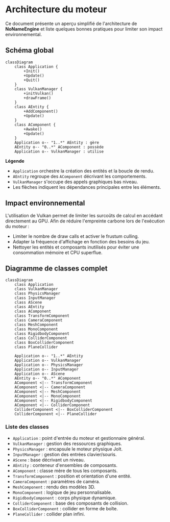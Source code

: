 # Architecture du moteur

Ce document présente un aperçu simplifié de l'architecture de **NoNameEngine** et liste quelques bonnes pratiques pour limiter son impact environnemental.

## Schéma global

```mermaid
classDiagram
    class Application {
        +Init()
        +Update()
        +Quit()
    }
    class VulkanManager {
        +initVulkan()
        +drawFrame()
    }
    class AEntity {
        +AddComponent()
        +Update()
    }
    class AComponent {
        +Awake()
        +Update()
    }
    Application o-- "1..*" AEntity : gère
    AEntity o-- "0..*" AComponent : possède
    Application o-- VulkanManager : utilise
```

**Légende**

- `Application` orchestre la création des entités et la boucle de rendu.
- `AEntity` regroupe des `AComponent` décrivant les comportements.
- `VulkanManager` s'occupe des appels graphiques bas niveau.
- Les flèches indiquent les dépendances principales entre les éléments.

## Impact environnemental

L'utilisation de Vulkan permet de limiter les surcoûts de calcul en accédant directement au GPU. Afin de réduire l'empreinte carbone lors de l'exécution du moteur :

- Limiter le nombre de draw calls et activer le frustum culling.
- Adapter la fréquence d'affichage en fonction des besoins du jeu.
- Nettoyer les entités et composants inutilisés pour éviter une consommation mémoire et CPU superflue.


## Diagramme de classes complet

```mermaid
classDiagram
    class Application
    class VulkanManager
    class PhysicsManager
    class InputManager
    class AScene
    class AEntity
    class AComponent
    class TransformComponent
    class CameraComponent
    class MeshComponent
    class MonoComponent
    class RigidbodyComponent
    class ColliderComponent
    class BoxColliderComponent
    class PlaneCollider

    Application o-- "1..*" AEntity
    Application o-- VulkanManager
    Application o-- PhysicsManager
    Application o-- InputManager
    Application o-- AScene
    AEntity o-- "0..*" AComponent
    AComponent <|-- TransformComponent
    AComponent <|-- CameraComponent
    AComponent <|-- MeshComponent
    AComponent <|-- MonoComponent
    AComponent <|-- RigidbodyComponent
    AComponent <|-- ColliderComponent
    ColliderComponent <|-- BoxColliderComponent
    ColliderComponent <|-- PlaneCollider
```

### Liste des classes

- `Application` : point d'entrée du moteur et gestionnaire général.
- `VulkanManager` : gestion des ressources graphiques.
- `PhysicsManager` : encapsule le moteur physique Jolt.
- `InputManager` : gestion des entrées clavier/souris.
- `AScene` : base décrivant un niveau.
- `AEntity` : conteneur d'ensembles de composants.
- `AComponent` : classe mère de tous les composants.
- `TransformComponent` : position et orientation d'une entité.
- `CameraComponent` : paramètres de caméra.
- `MeshComponent` : rendu des modèles 3D.
- `MonoComponent` : logique de jeu personnalisable.
- `RigidbodyComponent` : corps physique dynamique.
- `ColliderComponent` : base des composants de collision.
- `BoxColliderComponent` : collider en forme de boîte.
- `PlaneCollider` : collider plan infini.


